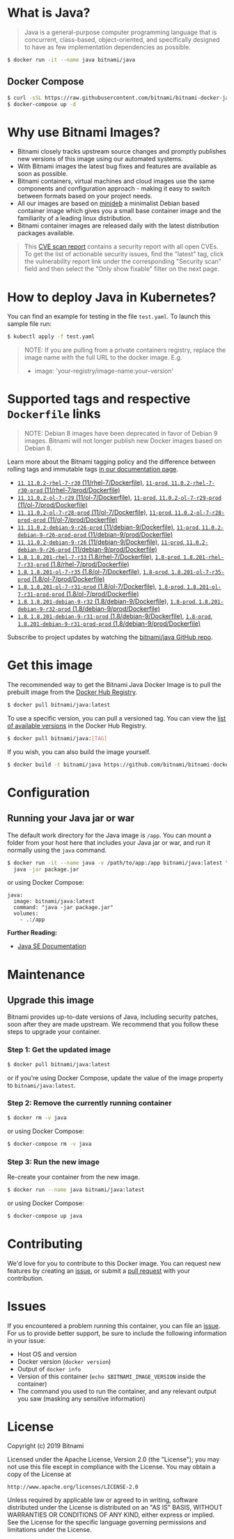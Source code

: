 # What is Java?

> Java is a general-purpose computer programming language that is concurrent, class-based, object-oriented, and specifically designed to have as few implementation dependencies as possible.

```bash
$ docker run -it --name java bitnami/java
```

## Docker Compose

```bash
$ curl -sSL https://raw.githubusercontent.com/bitnami/bitnami-docker-java/master/docker-compose.yml > docker-compose.yml
$ docker-compose up -d
```

# Why use Bitnami Images?

* Bitnami closely tracks upstream source changes and promptly publishes new versions of this image using our automated systems.
* With Bitnami images the latest bug fixes and features are available as soon as possible.
* Bitnami containers, virtual machines and cloud images use the same components and configuration approach - making it easy to switch between formats based on your project needs.
* All our images are based on [minideb](https://github.com/bitnami/minideb) a minimalist Debian based container image which gives you a small base container image and the familiarity of a leading linux distribution.
* Bitnami container images are released daily with the latest distribution packages available.


> This [CVE scan report](https://quay.io/repository/bitnami/java?tab=tags) contains a security report with all open CVEs. To get the list of actionable security issues, find the "latest" tag, click the vulnerability report link under the corresponding "Security scan" field and then select the "Only show fixable" filter on the next page.

# How to deploy Java in Kubernetes?

You can find an example for testing in the file `test.yaml`. To launch this sample file run:

```bash
$ kubectl apply -f test.yaml
```

> NOTE: If you are pulling from a private containers registry, replace the image name with the full URL to the docker image. E.g.
>
> - image: 'your-registry/image-name:your-version'

# Supported tags and respective `Dockerfile` links

> NOTE: Debian 8 images have been deprecated in favor of Debian 9 images. Bitnami will not longer publish new Docker images based on Debian 8.

Learn more about the Bitnami tagging policy and the difference between rolling tags and immutable tags [in our documentation page](https://docs.bitnami.com/containers/how-to/understand-rolling-tags-containers/).


- [`11`, `11.0.2-rhel-7-r30` (11/rhel-7/Dockerfile)](https://github.com/bitnami/bitnami-docker-java/blob/11.0.2-rhel-7-r30/11/rhel-7/Dockerfile), [`11-prod`, `11.0.2-rhel-7-r30-prod` (11/rhel-7/prod/Dockerfile)](https://github.com/bitnami/bitnami-docker-java/blob/11.0.2-rhel-7-r30/11/rhel-7/prod/Dockerfile)
- [`11`, `11.0.2-ol-7-r29` (11/ol-7/Dockerfile)](https://github.com/bitnami/bitnami-docker-java/blob/11.0.2-ol-7-r29/11/ol-7/Dockerfile), [`11-prod`, `11.0.2-ol-7-r29-prod` (11/ol-7/prod/Dockerfile)](https://github.com/bitnami/bitnami-docker-java/blob/11.0.2-ol-7-r29/11/ol-7/prod/Dockerfile)
- [`11`, `11.0.2-ol-7-r28-prod` (11/ol-7/Dockerfile)](https://github.com/bitnami/bitnami-docker-java/blob/11.0.2-ol-7-r28-prod/11/ol-7/Dockerfile), [`11-prod`, `11.0.2-ol-7-r28-prod-prod` (11/ol-7/prod/Dockerfile)](https://github.com/bitnami/bitnami-docker-java/blob/11.0.2-ol-7-r28-prod/11/ol-7/prod/Dockerfile)
- [`11`, `11.0.2-debian-9-r26-prod` (11/debian-9/Dockerfile)](https://github.com/bitnami/bitnami-docker-java/blob/11.0.2-debian-9-r26-prod/11/debian-9/Dockerfile), [`11-prod`, `11.0.2-debian-9-r26-prod-prod` (11/debian-9/prod/Dockerfile)](https://github.com/bitnami/bitnami-docker-java/blob/11.0.2-debian-9-r26-prod/11/debian-9/prod/Dockerfile)
- [`11`, `11.0.2-debian-9-r26` (11/debian-9/Dockerfile)](https://github.com/bitnami/bitnami-docker-java/blob/11.0.2-debian-9-r26/11/debian-9/Dockerfile), [`11-prod`, `11.0.2-debian-9-r26-prod` (11/debian-9/prod/Dockerfile)](https://github.com/bitnami/bitnami-docker-java/blob/11.0.2-debian-9-r26/11/debian-9/prod/Dockerfile)
- [`1.8`, `1.8.201-rhel-7-r33` (1.8/rhel-7/Dockerfile)](https://github.com/bitnami/bitnami-docker-java/blob/1.8.201-rhel-7-r33/1.8/rhel-7/Dockerfile), [`1.8-prod`, `1.8.201-rhel-7-r33-prod` (1.8/rhel-7/prod/Dockerfile)](https://github.com/bitnami/bitnami-docker-java/blob/1.8.201-rhel-7-r33/1.8/rhel-7/prod/Dockerfile)
- [`1.8`, `1.8.201-ol-7-r35` (1.8/ol-7/Dockerfile)](https://github.com/bitnami/bitnami-docker-java/blob/1.8.201-ol-7-r35/1.8/ol-7/Dockerfile), [`1.8-prod`, `1.8.201-ol-7-r35-prod` (1.8/ol-7/prod/Dockerfile)](https://github.com/bitnami/bitnami-docker-java/blob/1.8.201-ol-7-r35/1.8/ol-7/prod/Dockerfile)
- [`1.8`, `1.8.201-ol-7-r31-prod` (1.8/ol-7/Dockerfile)](https://github.com/bitnami/bitnami-docker-java/blob/1.8.201-ol-7-r31-prod/1.8/ol-7/Dockerfile), [`1.8-prod`, `1.8.201-ol-7-r31-prod-prod` (1.8/ol-7/prod/Dockerfile)](https://github.com/bitnami/bitnami-docker-java/blob/1.8.201-ol-7-r31-prod/1.8/ol-7/prod/Dockerfile)
- [`1.8`, `1.8.201-debian-9-r32` (1.8/debian-9/Dockerfile)](https://github.com/bitnami/bitnami-docker-java/blob/1.8.201-debian-9-r32/1.8/debian-9/Dockerfile), [`1.8-prod`, `1.8.201-debian-9-r32-prod` (1.8/debian-9/prod/Dockerfile)](https://github.com/bitnami/bitnami-docker-java/blob/1.8.201-debian-9-r32/1.8/debian-9/prod/Dockerfile)
- [`1.8`, `1.8.201-debian-9-r31-prod` (1.8/debian-9/Dockerfile)](https://github.com/bitnami/bitnami-docker-java/blob/1.8.201-debian-9-r31-prod/1.8/debian-9/Dockerfile), [`1.8-prod`, `1.8.201-debian-9-r31-prod-prod` (1.8/debian-9/prod/Dockerfile)](https://github.com/bitnami/bitnami-docker-java/blob/1.8.201-debian-9-r31-prod/1.8/debian-9/prod/Dockerfile)

Subscribe to project updates by watching the [bitnami/java GitHub repo](https://github.com/bitnami/bitnami-docker-java).

# Get this image

The recommended way to get the Bitnami Java Docker Image is to pull the prebuilt image from the [Docker Hub Registry](https://hub.docker.com/r/bitnami/java).

```bash
$ docker pull bitnami/java:latest
```

To use a specific version, you can pull a versioned tag. You can view the [list of available versions](https://hub.docker.com/r/bitnami/java/tags/) in the Docker Hub Registry.

```bash
$ docker pull bitnami/java:[TAG]
```

If you wish, you can also build the image yourself.

```bash
$ docker build -t bitnami/java https://github.com/bitnami/bitnami-docker-java.git
```

# Configuration

## Running your Java jar or war

The default work directory for the Java image is `/app`. You can mount a folder from your host here that includes your Java jar or war, and run it normally using the `java` command.

```bash
$ docker run -it --name java -v /path/to/app:/app bitnami/java:latest \
  java -jar package.jar
```

or using Docker Compose:

```
java:
  image: bitnami/java:latest
  command: "java -jar package.jar"
  volumes:
    - .:/app
```

**Further Reading:**

  - [Java SE Documentation](https://docs.oracle.com/javase/8/docs/api/)

# Maintenance

## Upgrade this image

Bitnami provides up-to-date versions of Java, including security patches, soon after they are made upstream. We recommend that you follow these steps to upgrade your container.

### Step 1: Get the updated image

```bash
$ docker pull bitnami/java:latest
```

or if you're using Docker Compose, update the value of the image property to `bitnami/java:latest`.

### Step 2: Remove the currently running container

```bash
$ docker rm -v java
```

or using Docker Compose:

```bash
$ docker-compose rm -v java
```

### Step 3: Run the new image

Re-create your container from the new image.

```bash
$ docker run --name java bitnami/java:latest
```

or using Docker Compose:

```bash
$ docker-compose up java
```

# Contributing

We'd love for you to contribute to this Docker image. You can request new features by creating an [issue](https://github.com/bitnami/bitnami-docker-java/issues), or submit a [pull request](https://github.com/bitnami/bitnami-docker-java/pulls) with your contribution.

# Issues

If you encountered a problem running this container, you can file an [issue](https://github.com/bitnami/bitnami-docker-java/issues). For us to provide better support, be sure to include the following information in your issue:

- Host OS and version
- Docker version (`docker version`)
- Output of `docker info`
- Version of this container (`echo $BITNAMI_IMAGE_VERSION` inside the container)
- The command you used to run the container, and any relevant output you saw (masking any sensitive
information)

# License

Copyright (c) 2019 Bitnami

Licensed under the Apache License, Version 2.0 (the "License");
you may not use this file except in compliance with the License.
You may obtain a copy of the License at

    http://www.apache.org/licenses/LICENSE-2.0

Unless required by applicable law or agreed to in writing, software
distributed under the License is distributed on an "AS IS" BASIS,
WITHOUT WARRANTIES OR CONDITIONS OF ANY KIND, either express or implied.
See the License for the specific language governing permissions and
limitations under the License.
